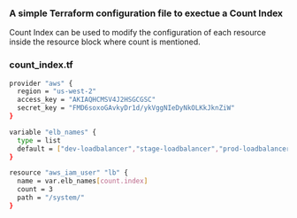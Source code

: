 ### A simple Terraform configuration file to exectue a Count Index

Count Index can be used to modify the configuration of each resource inside the resource block where count is mentioned.

### count_index.tf
```sh
provider "aws" {
  region = "us-west-2"
  access_key = "AKIAQHCMSV4J2HSGCGSC"
  secret_key = "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"
}

variable "elb_names" {
  type = list
  default = ["dev-loadbalancer","stage-loadbalancer","prod-loadbalancer"]
}

resource "aws_iam_user" "lb" {
  name = var.elb_names[count.index]
  count = 3
  path = "/system/"
}
```
